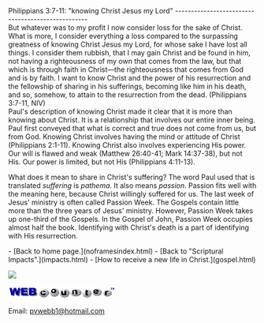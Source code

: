  <head> <title>(PVW) Philippians 3:7-11: "knowing Christ Jesus my Lord"</title> <meta content="IE=9" http-equiv="X-UA-Compatible"></meta> <link href="css/page_style.css" rel="stylesheet" type="text/css"></link> </head><body><div class="page_style"> Philippians 3:7-11: "knowing Christ Jesus my Lord"
--------------------------------------------------

<div class="p">But whatever was to my profit I now consider loss for the sake of Christ. What is more, I consider everything a loss compared to the surpassing greatness of knowing Christ Jesus my Lord, for whose sake I have lost all things. I consider them rubbish, that I may gain Christ and be found in him, not having a righteousness of my own that comes from the law, but that which is through faith in Christ—the righteousness that comes from God and is by faith. I want to know Christ and the power of his resurrection and the fellowship of sharing in his sufferings, becoming like him in his death, and so, somehow, to attain to the resurrection from the dead. (Philippians 3:7-11, NIV)

</div>Paul's description of knowing Christ made it clear that it is more than knowing about Christ. It is a relationship that involves our entire inner being. Paul first conveyed that what is correct and true does not come from us, but from God. Knowing Christ involves having the mind or attitude of Christ (Philippians 2:1-11). Knowing Christ also involves experiencing His power. Our will is flawed and weak (Matthew 26:40-41; Mark 14:37-38), but not His. Our power is limited, but not His (Philippians 4:11-13).

What does it mean to share in Christ's suffering? The word Paul used that is translated *suffering* is *pathema*. It also means *passion*. Passion fits well with the meaning here, because Christ willingly suffered for us. The last week of Jesus' ministry is often called Passion Week. The Gospels contain little more than the three years of Jesus' ministry. However, Passion Week takes up one-third of the Gospels. In the Gospel of John, Passion Week occupies almost half the book. Identifying with Christ's death is a part of identifying with His resurrection.

 </div>- [Back to home page.](noframesindex.html)
- [Back to "Scriptural Impacts".](impacts.html)
- [How to receive a new life in Christ.](gospel.html)
 
![](http://counter.digits.com/wc/-d/4/pvwebb)

[![digits](images/wc-03.gif)](http://www.digits.com/)

Email: [pvwebb1@hotmail.com](mailto:pvwebb1@hotmail.com)

 